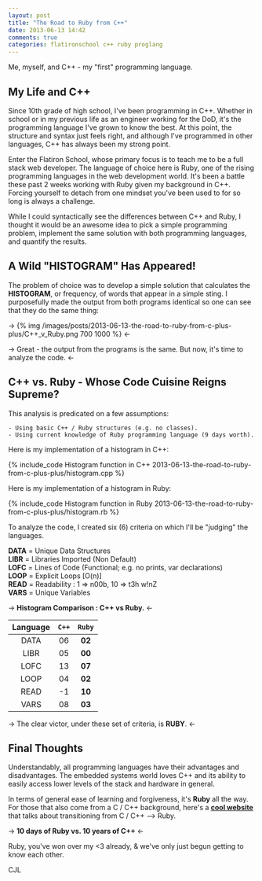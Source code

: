```yaml
---
layout: post
title: "The Road to Ruby from C++"
date: 2013-06-13 14:42
comments: true
categories: flatironschool c++ ruby proglang
---
```


Me, myself, and C++ - my "first" programming language.

## My Life and C++

Since 10th grade of high school, I've been programming in C++. Whether in school or in my previous life as an engineer working for the DoD, it's the programming language I've grown to know the best. At this point, the structure and syntax just feels right, and although I've programmed in other languages, C++ has always been my strong point.

Enter the Flatiron School, whose primary focus is to teach me to be a full stack web developer. The language of choice here is Ruby, one of the rising programming languages in the web development world. It's been a battle these past 2 weeks working with Ruby given my background in C++. Forcing yourself to detach from one mindset you've been used to for so long is always a challenge.

While I could syntactically see the differences between C++ and Ruby, I thought it would be an awesome idea to pick a simple programming problem, implement the same solution with both programming languages, and quantify the results.

## A Wild "HISTOGRAM" Has Appeared!

The problem of choice was to develop a simple solution that calculates the **HISTOGRAM**, or frequency, of words that appear in a simple sting. I purposefully made the output from both programs identical so one can see that they do the same thing:

-> {% img /images/posts/2013-06-13-the-road-to-ruby-from-c-plus-plus/C++_v_Ruby.png 700 1000 %} <-

-> Great - the output from the programs is the same. But now, it's time to analyze the code. <-

## C++ vs. Ruby - Whose Code Cuisine Reigns Supreme?

This analysis is predicated on a few assumptions:  

    - Using basic C++ / Ruby structures (e.g. no classes).
    - Using current knowledge of Ruby programming language (9 days worth).

Here is my implementation of a histogram in C++:

{% include_code Histogram function in C++ 2013-06-13-the-road-to-ruby-from-c-plus-plus/histogram.cpp %}

Here is my implementation of a histogram in Ruby:

{% include_code Histogram function in Ruby 2013-06-13-the-road-to-ruby-from-c-plus-plus/histogram.rb %}

To analyze the code, I created six (6) criteria on which I'll be "judging" the languages.

**DATA** = Unique Data Structures  
**LIBR** = Libraries Imported (Non Default)  
**LOFC** = Lines of Code (Functional; e.g. no prints, var declarations)  
**LOOP** = Explicit Loops [O(n)]  
**READ** = Readability : 1 => n00b, 10 => t3h w!nZ  
**VARS** = Unique Variables

-> **Histogram Comparison : C++ vs Ruby.** <-

|**Language**|`C++`|`Ruby`|
|:-: |:-:|:---: 
|DATA|06|**02**
|LIBR|05|**00**
|LOFC|13|**07**
|LOOP|04|**02**
|READ|-1|**10**
|VARS|08|**03**  

-> The clear victor, under these set of criteria, is **RUBY**. <-

## Final Thoughts

Understandably, all programming languages have their advantages and disadvantages. The embedded systems world loves C++ and its ability to easily access lower levels of the stack and hardware in general.  

In terms of general ease of learning and forgiveness, it's **Ruby** all the way. For those that also come from a C / C++ background, here's a **[cool website](http://www.ruby-lang.org/en/documentation/ruby-from-other-languages/to-ruby-from-c-and-c-/ "Transitioning from C / C++ --> Ruby")** that talks about transitioning from C / C++ --> Ruby.

-> **10 days of Ruby vs. 10 years of C++** <-

Ruby, you've won over my <3 already, & we've only just begun getting to know each other.  

CJL